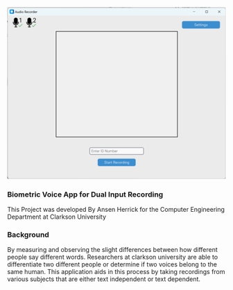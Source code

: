 <picture>
 <source media="(prefers-color-scheme: dark)" srcset="images/Interface.png">
 <source media="(prefers-color-scheme: light)" srcset="images/Interface.png">
 <img alt="YOUR-ALT-TEXT" src="images/Interface.png">
</picture>

### Biometric Voice App for Dual Input Recording

This Project was developed By Ansen Herrick for the Computer Engineering Department at Clarkson University 

### Background

By measuring and observing the slight differences between how different people say different words. Researchers at clarkson university are able to differentiate two different people or determine if two voices belong to the same human. This application aids in this process by taking recordings from various subjects that are either text independent or text dependent. 
